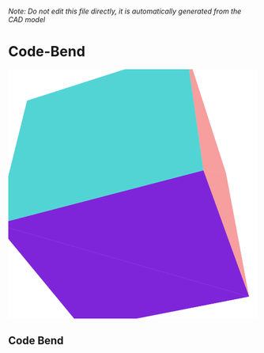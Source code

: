 ###### Note: Do not edit this file directly, it is automatically generated from the CAD model

# Code-Bend

![](/project.svg)

## Code Bend


